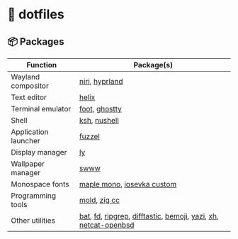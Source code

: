# 🐚 dotfiles

## 📦 Packages

| Function | Package(s) |
|----------|------------|
| Wayland compositor | [niri](https://github.com/YaLTeR/niri), [hyprland](https://github.com/hyprwm/Hyprland) |
| Text editor | [helix](https://github.com/helix-editor/helix) |
| Terminal emulator | [foot](https://codeberg.org/dnkl/foot), [ghostty](https://github.com/ghostty-org/ghostty) |
| Shell | [ksh](https://github.com/ibara/oksh), [nushell](https://github.com/nushell/nushell) |
| Application launcher | [fuzzel](https://codeberg.org/dnkl/fuzzel) |
| Display manager | [ly](https://github.com/fairyglade/ly) |
| Wallpaper manager | [swww](https://github.com/LGFae/swww) |
| Monospace fonts | [maple mono](https://github.com/subframe7536/maple-font), [iosevka custom](https://github.com/be5invis/Iosevka) |
| Programming tools | [mold](https://github.com/rui314/mold), [zig cc](https://ziglang.org/) |
| Other utilities | [bat](https://github.com/sharkdp/bat), [fd](https://github.com/sharkdp/fd), [ripgrep](https://github.com/BurntSushi/ripgrep), [difftastic](https://github.com/Wilfred/difftastic), [bemoji](https://github.com/marty-oehme/bemoji), [yazi](https://github.com/sxyazi/yazi), [xh](https://github.com/ducaale/xh), [netcat-openbsd](https://salsa.debian.org/debian/netcat-openbsd) |

